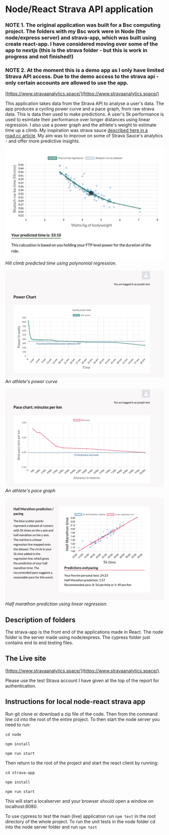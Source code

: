 # Node/React Strava API application

### NOTE 1. The original application was built for a Bsc computing project. The folders with my Bsc work were in Node (the node/express server) and strava-app, which was built using create react-app. I have considered moving over some of the app to nextjs (this is the strava folder - but this is work in progress and not finished!)

### NOTE 2. At the moment this is a demo app as I only have limited Strava API access. Due to the demo access to the strava api - only certain accounts are allowed to use the app. 

[https://www.stravaanalytics.space/](https://www.stravaanalytics.space/)

This application takes data from the Strava API to analyse a user's data. The app produces a cycling power curve and a pace graph, from raw strava data. This is data then used to make predictions. A user's 5k performance is used to esimtate their performance over longer distances using linear regression. I also use a power graph and the athlete's weight to estimate time up a climb. My inspiration was strava sauce [described here in a road.cc article](https://road.cc/content/tech-news/sauce-strava-releases-ps2-month-analysis-tools-290433O). My aim was to improve on some of Strava Sauce's analytics - and offer more predictive insights. 


![Screenshot 1](./images/screen1.jpg)
*Hill climb predicted time using polynomial regression.*

![Screenshot 2](./images/screen2.jpg)
*An athlete's power curve*

![Screenshot 3](./images/screen3.jpg)
*An athlete's pace graph*

![Screenshot 4](./images/screen4.jpg)
*Half marathon prediction using linear regression.*

## Description of folders

The strava-app is the front end of the applications made in React. The node folder is the server
made using node/express. The cypress folder just contains end to end testing files.

## The Live site

[https://www.stravaanalytics.space/](https://www.stravaanalytics.space/).

Please use the test Strava account I have given at the top of the report for authentication. 

## Instructions for local node-react strava app

Run git clone or download a zip file of the code. Then from the command line cd into the root of the entire project.
To then start the node server you need to run:

```
cd node
```
```
npm install
```
```
npm run start
```
Then return to the root of the project and start the react client by running:

```
cd strava-app
```
```
npm install
```
```
npm run start
```
This will start a localserver and your browser should open a window
on localhost:8080. 

To use cypress to test the main (live) application run ```npm test``` in the root directory of the whole project. 
To run the unit tests in the node folder cd into the node server folder and run ```npm test```

